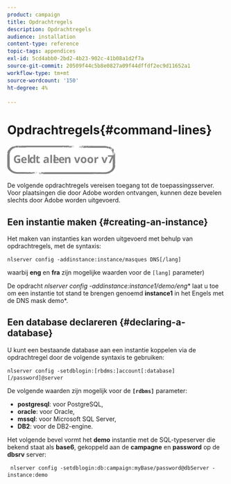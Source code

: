 ```yaml
---
product: campaign
title: Opdrachtregels
description: Opdrachtregels
audience: installation
content-type: reference
topic-tags: appendices
exl-id: 5cd4abb0-2bd2-4b23-902c-41b08a1d2f7a
source-git-commit: 20509f44c5b8e0827a09f44dffdf2ec9d11652a1
workflow-type: tm+mt
source-wordcount: '150'
ht-degree: 4%

---
```


# Opdrachtregels{#command-lines}

![](../../assets/v7-only.svg)

De volgende opdrachtregels vereisen toegang tot de toepassingsserver. Voor plaatsingen die door Adobe worden ontvangen, kunnen deze bevelen slechts door Adobe worden uitgevoerd.

## Een instantie maken {#creating-an-instance}

Het maken van instanties kan worden uitgevoerd met behulp van opdrachtregels, met de syntaxis:

```
nlserver config -addinstance:instance/masques DNS[/lang]
```

waarbij **eng** en **fra** zijn mogelijke waarden voor de `[lang]` parameter)

De opdracht **nlserver config -addinstance:instance1/demo*/eng** laat u toe om een instantie tot stand te brengen genoemd **instance1** in het Engels met de DNS mask demo*.

## Een database declareren {#declaring-a-database}

U kunt een bestaande database aan een instantie koppelen via de opdrachtregel door de volgende syntaxis te gebruiken:

```
nlserver config -setdblogin:[rbdms:]account[:database][/password]@server
```

De volgende waarden zijn mogelijk voor de **`[rdbms]`** parameter:

* **postgresql**: voor PostgreSQL,
* **oracle**: voor Oracle,
* **mssql**: voor Microsoft SQL Server,
* **DB2**: voor de DB2-engine.

Het volgende bevel vormt het **demo** instantie met de SQL-typeserver die bekend staat als **base6**, gekoppeld aan de **campagne** en **password** op de **dbsrv** server:

```
 nlserver config -setdblogin:db:campaign:myBase/password@dbServer -instance:demo
```
